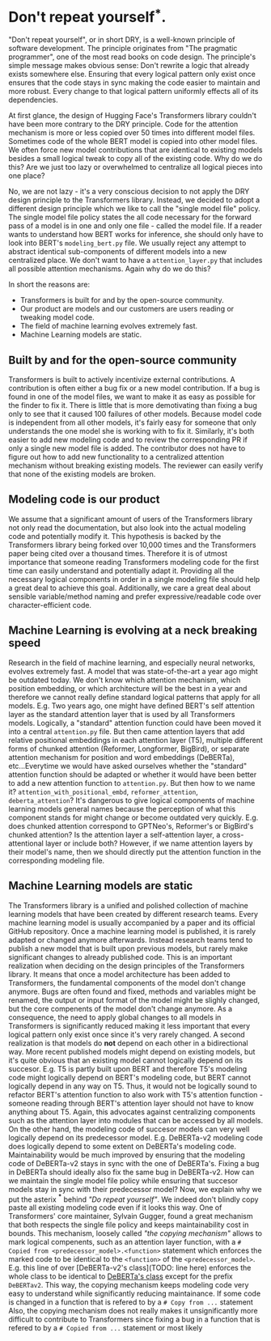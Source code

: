 # Don't repeat yourself${}^{\textbf{*}}$.

"Don't repeat yourself", or in short DRY, is a well-known principle of software development. The principle originates from "The pragmatic programmer", one of the most read books on code design.
The principle's simple message makes obvious sense: Don't rewrite a logic that already exists somewhere else. Ensuring that every logical pattern only exist once ensures that the code stays in sync making the code easier to maintain and more robust. Every change to that logical pattern uniformly effects all of its dependencies.

At first glance, the design of Hugging Face's Transformers library couldn't have been more contrary to the DRY principle. Code for the attention mechanism is more or less copied over 50 times into different model files. Sometimes code of the whole BERT model is copied into other model files. We often force new model contributions that are identical to existing models besides a small logical tweak to copy all of the existing code. Why do we do this? Are we just too lazy or overwhelmed to centralize all logical pieces into one place?

No, we are not lazy - it's a very conscious decision to not apply the DRY design principle to the Transformers library. Instead, we decided to adopt a different design principle which we like to call the "single model file" policy. The single model file policy states the all code necessary for the forward pass of a model is in one and only one file - called the model file. If a reader wants to understand how BERT works for inference, she should only have to look into BERT's `modeling_bert.py` file. 
We usually reject any attempt to abstract identical sub-components of different models into a new centralized place. We don't want to have a `attention_layer.py` that includes all possible attention mechanisms. Again why do we do this?

In short the reasons are:
- Transformers is built for and by the open-source community.
- Our product are models and our customers are users reading or tweaking model code.
- The field of machine learning evolves extremely fast. 
- Machine Learning models are static.

## Built by and for the open-source community
Transformers is built to actively incentivize external contributions. A contribution is often either a bug fix or a new model contribution. If a bug is found in one of the model files, we want to make it as easy as possible for the finder to fix it. There is little that is more demotivating than fixing a bug only to see that it caused 100 failures of other models. Because model code is independent from all other models, it's fairly easy for someone that only understands the one model she is working with to fix it. Similarly, it's both easier to add new modeling code and to review the corresponding PR if only a single new model file is added. The contributor does not have to figure out how to add new functionality to a centralized attention mechanism without breaking existing models. The reviewer can easily verify that none of the existing models are broken.

## Modeling code is our product
We assume that a significant amount of users of the Transformers library not only read the documentation, but also look into the actual modeling code and potentially modify it. This hypothesis is backed by the Transformers library being forked over 10,000 times and the Transformers paper being cited over a thousand times.
Therefore it is of utmost importance that someone reading Transformers modeling code for the first time can easily understand and potentially adapt it. Providing all the necessary logical components in order in a single modeling file should help a great deal to achieve this goal. Additionally, we care a great deal about sensible variable/method naming and prefer expressive/readable code over character-efficient code. 

## Machine Learning is evolving at a neck breaking speed
Research in the field of machine learning, and especially neural networks, evolves extremely fast. A model that was state-of-the-art a year ago might be outdated today. We don't know which attention mechanism, which position embedding, or which architecture will be the best in a year and therefore we cannot really define standard logical patterns that apply for all models. E.g. Two years ago, one might have defined BERT's self attention layer as the standard attention layer that is used by all Transformers models. Logically, a "standard" attention function could have been moved it into a central `attention.py` file. But then came attention layers that add relative positional embeddings in each attention layer (T5), multiple different forms of chunked attention (Reformer, Longformer, BigBird), or separate attention mechanism for position and word embeddings (DeBERTa), etc...Everytime we would have asked ourselves whether the "standard" attention function should be adapted or whether it would have been better to add a new attention function to `attention.py`. But then how to we name it? `attention_with_positional_embd`, `reformer_attention`, `deberta_attention`? It's dangerous to give logical components of machine learning models general names because the perception of what this component stands for might change or become outdated very quickly. E.g. does chunked attention correspond to GPTNeo's, Reformer's or BigBird's chunked attention? Is the attention layer a self-attention layer, a cross-attentional layer or include both? However, if we name attention layers by their model's name, then we should directly put the attention function in the corresponding modeling file.

## Machine Learning models are static
The Transformers library is a unified and polished collection of machine learning models that have been created by different research teams. Every machine learning model is usually accompanied by
a paper and its official GitHub repository. Once a machine learning model is published, it is rarely adapted or changed anymore afterwards. Instead research teams tend to publish a new model that is built upon previous models, but rarely make significant changes to already published code. This is an important realization when deciding on the design principles of the Transformers library.
It means that once a model architecture has been added to Transformers, the fundamental components of the model don't change anymore. Bugs are often found and fixed, methods and variables might be renamed, the output or input format of the model might be slighly changed, but the core compenents of the model don't change anymore. As a consequence, the need to apply global changes to all models in Transformers is significantly reduced making it less important that every logical pattern only exist once since it's very rarely changed. A second realization is that models do **not** depend on each other in a bidirectional way. More recent published models might depend on existing models, but it's quite obvious that an existing model cannot logically depend on its succesor. E.g. T5 is partly built upon BERT and therefore T5's modeling code might logically depend on BERT's modeling code, but BERT cannot logically depend in any way on T5. Thus, it would not be logically sound to refactor BERT's attention function to also work with T5's attention function - someone reading through BERT's attention layer should not have to know anything about T5. Again, this advocates against centralizing components such as the attention layer into modules that can be accessed by all models.
On the other hand, the modeling code of succesor models can very well logically depend on its predecessor model. E.g. DeBERTa-v2 modeling code does logically depend 
to some extent on DeBERTa's modeling code. Maintainability would be much improved by ensuring that the modeling code of DeBERTa-v2 stays in sync with the one of DeBERTa's. Fixing a bug in 
DeBERTa should ideally also fix the same bug in DeBERTa-v2. How can we maintain the single model file policy while ensuring that succesor models stay in sync with their predecessor model? Now, we explain why we put the asterix ${}^{\textbf{*}}$ behind *"Do repeat yourself"*. We indeed don't blindly copy paste all existing modeling code even if it looks this way. One of Transformers' core maintainer, Sylvain Gugger, found a great mechanism that both respects the single file policy and keeps maintainability cost in bounds. This mechanism, loosely called *"the copying mechanism"* allows to mark logical compenents, such as an attention layer function, with a `# Copied from <predecessor_model>.<function>` statement which enforces the marked code to be identical to the `<function>` of the `<predecessor_model>`. E.g. this line of over [DeBERTa-v2's class](TODO: line here) enforces the whole class to be identical to [DeBERTa's class]( ) except for the prefix `DeBERTav2`.
This way, the copying mechanism keeps modeling code very easy to understand while significantly reducing maintainance. If some code is changed in a function that is refered to 
by a `# Copy from ...` statement
Also, the copying mechanism does not really makes it unsignificantly more difficult to contribute to Transformers since fixing a bug in a function that is refered to by a `# Copied from ...` statement or  most likely 
